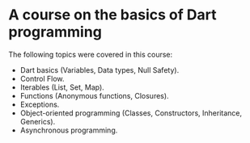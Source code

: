 # A course on the basics of Dart programming

The following topics were covered in this course:
- Dart basics (Variables, Data types, Null Safety).
- Control Flow.
- Iterables (List, Set, Map).
- Functions (Anonymous functions, Closures).
- Exceptions.
- Object-oriented programming (Classes, Constructors, Inheritance, Generics).
- Asynchronous programming.